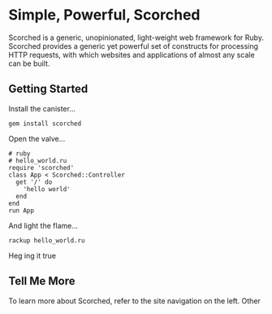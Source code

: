 Simple, Powerful, Scorched
==========================

Scorched is a generic, unopinionated, light-weight web framework for Ruby. Scorched provides a generic yet powerful set of constructs for processing HTTP requests, with which websites and applications of almost any scale can be built.

Getting Started
---------------

Install the canister...

    gem install scorched

Open the valve...

    # ruby
    # hello_world.ru
    require 'scorched'
    class App < Scorched::Controller
      get '/' do
        'hello world'
      end
    end
    run App

And light the flame...

    rackup hello_world.ru

Heg ing it true

Tell Me More
------------

To learn more about Scorched, refer to the site navigation on the left. Other 